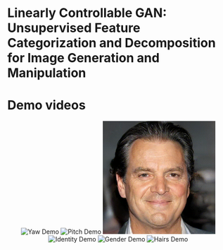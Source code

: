 # Linearly Controllable GAN: Unsupervised Feature Categorization and Decomposition for Image Generation and Manipulation


# Demo videos
<div style="text-align: center;">
    <img src="assets/yaw.gif" alt="Yaw Demo" width="256" height="256">
    <img src="assets/pitch.gif" alt="Pitch Demo" width="256" height="256">
    <img src="assets/zoom.gif" alt="Zoom Demo" width="256" height="256">
    <br>
    <img src="assets/identity.gif" alt="Identity Demo" width="256" height="256">
    <img src="assets/gender.gif" alt="Gender Demo" width="256" height="256">
    <img src="assets/hairs.gif" alt="Hairs Demo" width="256" height="256">
</div>
